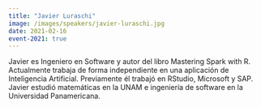 ```yaml
---
title: "Javier Luraschi"
image: /images/speakers/javier-luraschi.jpg
date: 2021-02-16
event-2021: true
---
```


Javier es Ingeniero en Software y autor del libro Mastering Spark with R. Actualmente trabaja de forma independiente en una aplicación de Inteligencia Artificial. Previamente él trabajó en RStudio, Microsoft y SAP. Javier estudió matemáticas en la UNAM e ingeniería de software en la Universidad Panamericana.